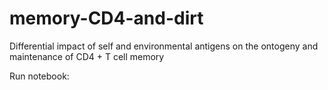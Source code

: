 # memory-CD4-and-dirt
Differential impact of self and environmental antigens on the ontogeny and maintenance of CD4 + T cell memory

Run notebook:


